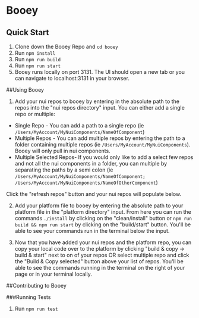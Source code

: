 # Booey

## Quick Start

1. Clone down the Booey Repo and `cd booey`
2. Run `npm install`
3. Run `npm run build`
4. Run `npm run start`
5. Booey runs locally on port 3131. The UI should open a new tab or you can navigate to localhost:3131 in your browser.

##Using Booey
1. Add your nui repos to booey by entering in the absolute path to the repos into the "nui repos directory" input. You can either add a single repo or multiple:

 * Single Repo - You can add a path to a single repo (ie `/Users/MyAccount/MyNuiComponents/NameOfComponent`)
 * Multiple Repos - You can add multiple repos by entering the path to a folder containing multiple repos (ie `/Users/MyAccount/MyNuiComponents`). Booey will only pull in nui components. 
 * Multiple Selected Repos- If you would only like to add a select few repos and not all the nui components in a folder, you can multiple by separating the paths by a semi colon (ie `/Users/MyAccount/MyNuiComponents/NameOfComponent; /Users/MyAccount/MyNuiComponents/NameOfOtherComponent`)

Click the "refresh repos" button and your nui repos will populate below.

2. Add your platform file to booey by entering the absolute path to your platform file in the "platform directory" input. From here you can run the commands `./install` by clicking on the "clean/install" button or `npm run build && npm run start` by clicking on the "build/start" button. You'll be able to see your commands run in the terminal below the input.

3. Now that you have added your nui repos and the platform repo, you can copy your local code over to the platform by clicking "build & copy -> build & start" next to on of your repos OR select multiple repo and click the "Build & Copy selected" button above your list of repos. You'll be able to see the commands running in the terminal on the right of your page or in your terminal locally.

##Contributing to Booey

###Running Tests
1. Run `npm run test`